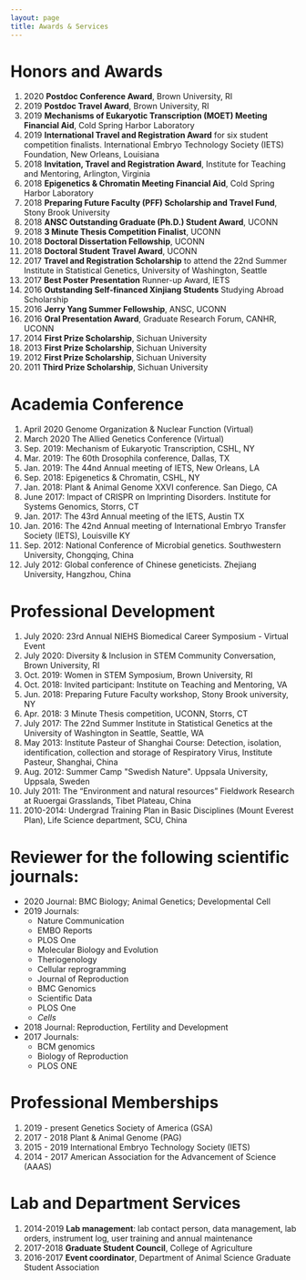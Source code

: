 ```yaml
---
layout: page
title: Awards & Services
---
```


# Honors and Awards
1. 2020 **Postdoc Conference Award**, Brown University, RI 
2. 2019 **Postdoc Travel Award**, Brown University, RI 
3. 2019 **Mechanisms of Eukaryotic Transcription (MOET) Meeting Financial Aid**, Cold Spring Harbor Laboratory    
2.	2019 **International Travel and Registration Award** for six student competition finalists. International Embryo Technology Society (IETS) Foundation, New Orleans, Louisiana  
3.	2018 **Invitation, Travel and Registration Award**, Institute for Teaching and Mentoring, Arlington, Virginia  
4.	2018 **Epigenetics & Chromatin Meeting Financial Aid**, Cold Spring Harbor Laboratory  
5.	2018 **Preparing Future Faculty (PFF) Scholarship and Travel Fund**, Stony Brook University  
6.	2018 **ANSC Outstanding Graduate (Ph.D.) Student Award**, UCONN  
7.	2018 **3 Minute Thesis Competition Finalist**, UCONN  
8.	2018 **Doctoral Dissertation Fellowship**, UCONN  
9.	2018 **Doctoral Student Travel Award**, UCONN  
10.	2017 **Travel and Registration Scholarship** to attend the 22nd Summer Institute in Statistical Genetics, University of Washington, Seattle 
11.	2017 **Best Poster Presentation** Runner-up Award, IETS 
12.	2016 **Outstanding Self-financed Xinjiang Students** Studying Abroad Scholarship  
13.	2016 **Jerry Yang Summer Fellowship**, ANSC, UCONN 
14.	2016 **Oral Presentation Award**, Graduate Research Forum, CANHR, UCONN  
15. 2014 **First Prize Scholarship**, Sichuan University 
16. 2013 **First Prize Scholarship**, Sichuan University  
17. 2012 **First Prize Scholarship**, Sichuan University 
18.	2011 **Third Prize Scholarship**, Sichuan University

# Academia Conference
1.	April 2020 Genome Organization & Nuclear Function (Virtual)
2.	March 2020 The Allied Genetics Conference (Virtual)
3.	Sep. 2019: Mechanism of Eukaryotic Transcription, CSHL, NY 
4.	Mar. 2019: The 60th Drosophila conference, Dallas, TX 
5.	Jan. 2019: The 44nd Annual meeting of IETS, New Orleans, LA
6.	Sep. 2018: Epigenetics & Chromatin, CSHL, NY
7.	Jan. 2018: Plant & Animal Genome XXVI conference. San Diego, CA
8.	June 2017: Impact of CRISPR on Imprinting Disorders. Institute for Systems Genomics, Storrs, CT
9.	Jan. 2017: The 43rd Annual meeting of the IETS, Austin TX
10.	Jan. 2016: The 42nd Annual meeting of International Embryo Transfer Society (IETS), Louisville KY
11.	Sep. 2012: National Conference of Microbial genetics. Southwestern University, Chongqing, China
12.	July 2012: Global conference of Chinese geneticists. Zhejiang University, Hangzhou, China


# Professional Development 
1.	July 2020: 23rd Annual NIEHS Biomedical Career Symposium - Virtual Event
2.	July 2020: Diversity & Inclusion in STEM Community Conversation, Brown University, RI
3.	Oct. 2019: Women in STEM Symposium, Brown University, RI
4.	Oct. 2018: Invited participant: Institute on Teaching and Mentoring, VA
5.	Jun. 2018: Preparing Future Faculty workshop, Stony Brook university, NY
6.	Apr. 2018: 3 Minute Thesis competition, UCONN, Storrs, CT
7.	July 2017: The 22nd Summer Institute in Statistical Genetics at the University of Washington in Seattle, Seattle, WA
8.	May 2013: Institute Pasteur of Shanghai Course: Detection, isolation, identification, collection and storage of Respiratory Virus, Institute Pasteur, Shanghai, China
9.	Aug. 2012: Summer Camp "Swedish Nature". Uppsala University, Uppsala, Sweden
10.	July 2011: The “Environment and natural resources” Fieldwork Research at Ruoergai Grasslands, Tibet Plateau, China
11.	2010-2014: Undergrad Training Plan in Basic Disciplines (Mount Everest Plan), Life Science department, SCU, China


# Reviewer for the following scientific journals:
*	2020 Journal: BMC Biology; Animal Genetics; Developmental Cell
*	2019 Journals: 
	* Nature Communication  
	* EMBO Reports 
	* PLOS One
	* Molecular Biology and Evolution 
	* Theriogenology  
	* Cellular reprogramming  
	* Journal of Reproduction  
	* BMC Genomics  
	* Scientific Data   
	* PLOS One  
	* 	_Cells_
*	2018 Journal: Reproduction, Fertility and Development
*	2017 Journals: 
	* BCM genomics  
	* Biology of Reproduction
	* PLOS ONE

# Professional Memberships
1.	2019 - present Genetics Society of America (GSA)
2.	2017 - 2018 Plant & Animal Genome (PAG)
3.	2015 - 2019 International Embryo Technology Society (IETS)
4.	2014 - 2017 American Association for the Advancement of Science (AAAS)

# Lab and Department Services
1.	2014-2019 **Lab management**: lab contact person, data management, lab orders, instrument log, user training and annual maintenance
2.	2017-2018 **Graduate Student Council**, College of Agriculture 
3.	2016-2017 **Event coordinator**, Department of Animal Science Graduate Student Association   
